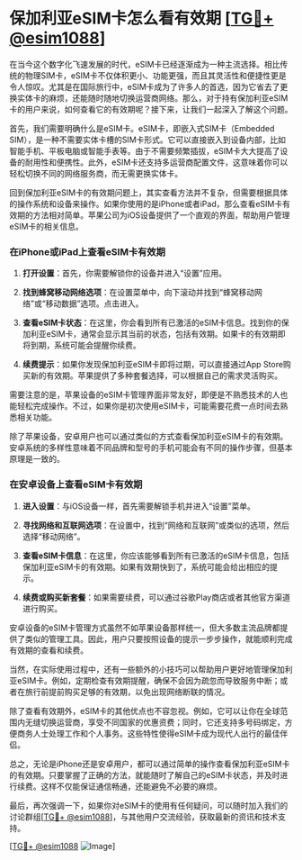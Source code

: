 # 保加利亚eSIM卡怎么看有效期 [[TG💪+ @esim1088](https://t.me/s/esim1088)]

在当今这个数字化飞速发展的时代，eSIM卡已经逐渐成为一种主流选择。相比传统的物理SIM卡，eSIM卡不仅体积更小、功能更强，而且其灵活性和便捷性更是令人惊叹。尤其是在国际旅行中，eSIM卡成为了许多人的首选，因为它省去了更换实体卡的麻烦，还能随时随地切换运营商网络。那么，对于持有保加利亚eSIM卡的用户来说，如何查看它的有效期呢？接下来，让我们一起深入了解这个问题。

首先，我们需要明确什么是eSIM卡。eSIM卡，即嵌入式SIM卡（Embedded SIM），是一种不需要实体卡槽的SIM卡形式。它可以直接嵌入到设备内部，比如智能手机、平板电脑或智能手表等。由于不需要频繁插拔，eSIM卡大大提高了设备的耐用性和便携性。此外，eSIM卡还支持多运营商配置文件，这意味着你可以轻松切换不同的网络服务商，而无需更换实体卡。

回到保加利亚eSIM卡的有效期问题上，其实查看方法并不复杂，但需要根据具体的操作系统和设备来操作。如果你使用的是iPhone或者iPad，那么查看eSIM卡有效期的方法相对简单。苹果公司为iOS设备提供了一个直观的界面，帮助用户管理eSIM卡的相关信息。

### 在iPhone或iPad上查看eSIM卡有效期

1. **打开设置**：首先，你需要解锁你的设备并进入“设置”应用。
   
2. **找到蜂窝移动网络选项**：在设置菜单中，向下滚动并找到“蜂窝移动网络”或“移动数据”选项。点击进入。

3. **查看eSIM卡状态**：在这里，你会看到所有已激活的eSIM卡信息。找到你的保加利亚eSIM卡，通常会显示其当前的状态，包括有效期。如果卡的有效期即将到期，系统可能会提醒你续费。

4. **续费提示**：如果你发现保加利亚eSIM卡即将过期，可以直接通过App Store购买新的有效期。苹果提供了多种套餐选择，可以根据自己的需求灵活购买。

需要注意的是，苹果设备的eSIM卡管理界面非常友好，即便是不熟悉技术的人也能轻松完成操作。不过，如果你是初次使用eSIM卡，可能需要花费一点时间去熟悉相关功能。

除了苹果设备，安卓用户也可以通过类似的方式查看保加利亚eSIM卡的有效期。安卓系统的多样性意味着不同品牌和型号的手机可能会有不同的操作步骤，但基本原理是一致的。

### 在安卓设备上查看eSIM卡有效期

1. **进入设置**：与iOS设备一样，首先需要解锁手机并进入“设置”菜单。

2. **寻找网络和互联网选项**：在设置中，找到“网络和互联网”或类似的选项，然后选择“移动网络”。

3. **查看eSIM卡信息**：在这里，你应该能够看到所有已激活的eSIM卡信息，包括保加利亚eSIM卡的有效期。如果有效期快到了，系统可能会给出相应的提示。

4. **续费或购买新套餐**：如果需要续费，可以通过谷歌Play商店或者其他官方渠道进行购买。

安卓设备的eSIM卡管理方式虽然不如苹果设备那样统一，但大多数主流品牌都提供了类似的管理工具。因此，用户只要按照设备的提示一步步操作，就能顺利完成有效期的查看和续费。

当然，在实际使用过程中，还有一些额外的小技巧可以帮助用户更好地管理保加利亚eSIM卡。例如，定期检查有效期提醒，确保不会因为疏忽而导致服务中断；或者在旅行前提前购买足够的有效期，以免出现网络断联的情况。

除了查看有效期外，eSIM卡的其他优点也不容忽视。例如，它可以让你在全球范围内无缝切换运营商，享受不同国家的优惠资费；同时，它还支持多号码绑定，方便商务人士处理工作和个人事务。这些特性使得eSIM卡成为现代人出行的最佳伴侣。

总之，无论是iPhone还是安卓用户，都可以通过简单的操作查看保加利亚eSIM卡的有效期。只要掌握了正确的方法，就能随时了解自己的eSIM卡状态，并及时进行续费。这样不仅能保证通信畅通，还能避免不必要的麻烦。

最后，再次强调一下，如果你对eSIM卡的使用有任何疑问，可以随时加入我们的讨论群组[[TG💪+ @esim1088](https://t.me/s/esim1088)]，与其他用户交流经验，获取最新的资讯和技术支持。

[[TG💪+ @esim1088](https://t.me/s/esim1088) ![Image](https://i.postimg.cc/4NQfJmqS/Snipaste-2025-05-13-00-14-12.png)]